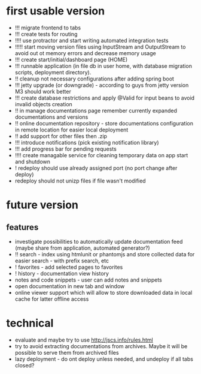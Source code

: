 # first usable version
* !!! migrate frontend to tabs
* !!! create tests for routing
* !!!! use protractor and start writing automated integration tests
* !!!!! start moving version files using InputStream and OutputStream to avoid out ot memory errors and decrease memory usage
* !!! create start/initial/dashboard page (HOME)
* !!! runnable application (in file db in user home, with database migration scripts, deployment directory).
* !! cleanup not necessary configurations after adding spring boot
* !!! jetty upgrade (or downgrade) - according to guys from jetty version M3 should work better
* !!! create database restrictions and apply @Valid for input beans to avoid invalid objects creation
* !! in manage documentations page remember currently expanded documentations and versions
* !! online documentation repository - store documentations configuration in remote location for easier local deployment
* !! add support for other files then .zip
* !!! introduce notifications (pick existing notification library)
* !!! add progress bar for pending requests
* !!!! create managable service for cleaning temporary data on app start and shutdown
* ! redeploy should use already assigned port (no port change after deploy)
* redeploy should not unizp files if file wasn't modified

# future version
## features
* investigate possibilities to automatically update documentation feed (maybe share from application, automated generator?)
* !! search - index using htmlunit or phantomjs and store collected data for easier search - with prefix search, etc
* ! favorites - add selected pages to favorites
* ! history - documentation view history
* notes and code snippets - user can add notes and snippets
* open documentation in new tab and window
* online viewer support which will allow to store downloaded data in local cache for latter offline access

# technical
* evaluate and maybe try to use http://jscs.info/rules.html
* try to avoid extracting documentations from archives. Maybe it will be possible to serve them from archived files
* lazy deployment - do ont deploy unless needed, and undeploy if all tabs closed?
